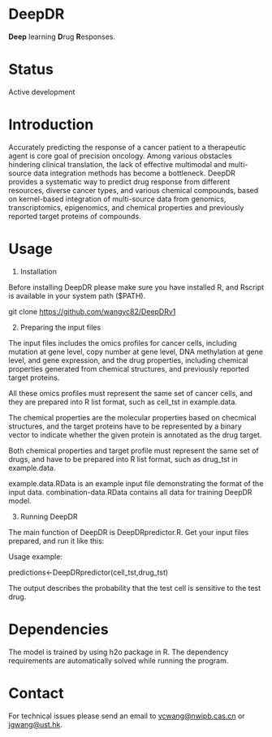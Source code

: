 # DeepDR
**Deep** learning **D**rug **R**esponses.

# Status

Active development

# Introduction

Accurately predicting the response of a cancer patient to a therapeutic agent is core goal of precision oncology. Among various obstacles hindering clinical translation, the lack of effective multimodal and multi-source data integration methods has become a bottleneck. DeepDR provides a systematic way to predict drug response from different resources, diverse cancer types, and various chemical compounds, based on kernel-based integration of multi-source data from genomics,
transcriptomics, epigenomics, and chemical properties and previously reported target proteins of compounds.

# Usage

1. Installation

Before installing DeepDR please make sure you have installed R, and Rscript is available in your system path ($PATH).

git clone https://github.com/wangyc82/DeepDRv1

2. Preparing the input files

The input files includes the omics profiles for cancer cells, including mutation at gene level, copy number at gene level, DNA methylation at gene level, and gene expression, and the drug properties, including chemical properties generated from chemical structures, and previously reported target proteins.

All these omics profiles must represent the same set of cancer cells, and they are prepared into R list format, such as cell_tst in example.data.

The chemical properties are the molecular properties based on checmical structures, and the target proteins have to be represented by a binary vector to indicate whether the given protein is annotated as the drug target.

Both chemical properties and target profile must represent the same set of drugs, and have to be prepared into R list format, such as drug_tst in example.data.

example.data.RData is an example input file demonstrating the format of the input data. combination-data.RData contains all data for training DeepDR model.

3. Running DeepDR

The main function of DeepDR is DeepDRpredictor.R. Get your input files prepared, and run it like this:

Usage example:

predictions<-DeepDRpredictor(cell_tst,drug_tst) 

The output describes the probability that the test cell is sensitive to the test drug.

# Dependencies

The model is trained by using h2o package in R. The dependency requirements are automatically solved while running the program.

# Contact

For technical issues please send an email to ycwang@nwipb.cas.cn or jgwang@ust.hk.






